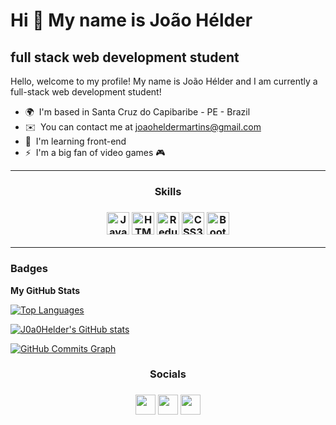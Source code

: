 Hi 👋 My name is João Hélder
===================================================================================================================================

full stack web development student
----------------------------------

Hello, welcome to my profile! My name is João Hélder and I am currently a full-stack web development student!

* 🌍  I'm based in Santa Cruz do Capibaribe - PE - Brazil
* ✉️  You can contact me at [joaoheldermartins@gmail.com](mailto:joaoheldermartins@gmail.com)
* 🧠  I'm learning front-end
* ⚡  I'm a big fan of video games 🎮
----------------------------------

<h3 align="center">Skills<h3>


<p align="center">
<a href="https://developer.mozilla.org/en-US/docs/Web/JavaScript" target="_blank" rel="noreferrer"><img src="https://raw.githubusercontent.com/danielcranney/readme-generator/main/public/icons/skills/javascript-colored.svg" width="36" height="36" alt="JavaScript" /></a>
<a href="https://developer.mozilla.org/en-US/docs/Glossary/HTML5" target="_blank" rel="noreferrer"><img src="https://raw.githubusercontent.com/danielcranney/readme-generator/main/public/icons/skills/html5-colored.svg" width="36" height="36" alt="HTML5" /></a>
<a href="https://redux.js.org/" target="_blank" rel="noreferrer"><img src="https://raw.githubusercontent.com/danielcranney/readme-generator/main/public/icons/skills/redux-colored.svg" width="36" height="36" alt="Redux" /></a>
<a href="https://www.w3.org/TR/CSS/#css" target="_blank" rel="noreferrer"><img src="https://raw.githubusercontent.com/danielcranney/readme-generator/main/public/icons/skills/css3-colored.svg" width="36" height="36" alt="CSS3" /></a>
<a href="https://getbootstrap.com/" target="_blank" rel="noreferrer"><img src="https://raw.githubusercontent.com/danielcranney/readme-generator/main/public/icons/skills/bootstrap-colored.svg" width="36" height="36" alt="Bootstrap" /></a>
</p>

----------------------------------

### Badges

<b>My GitHub Stats</b>

<a href="https://github.com/J0a0Helder" align="left"><img src="https://github-readme-stats.vercel.app/api/top-langs/?username=J0a0Helder&langs_count=10&title_color=ef4444&text_color=ffffff&icon_color=ef4444&bg_color=1c1917&hide_border=true&locale=en&custom_title=Top%20%Languages" alt="Top Languages" /></a>

<a href="http://www.github.com/J0a0Helder"><img src="https://github-readme-stats.vercel.app/api?username=J0a0Helder&show_icons=true&hide=issues,contribs&count_private=true&title_color=ef4444&text_color=ffffff&icon_color=ef4444&bg_color=1c1917&hide_border=true&show_icons=true" alt="J0a0Helder's GitHub stats" /></a>

<a href="http://www.github.com/J0a0Helder"><img src="https://activity-graph.herokuapp.com/graph?username=J0a0Helder&bg_color=1c1917&color=ffffff&line=ef4444&point=ffffff&area_color=1c1917&area=true&hide_border=true&custom_title=GitHub%20Commits%20Graph" alt="GitHub Commits Graph" /></a>



<h3 align="center">Socials<h3>

<p align="center"> <a href="https://www.github.com/J0a0Helder" target="_blank" rel="noreferrer"><img src="https://raw.githubusercontent.com/danielcranney/readme-generator/main/public/icons/socials/github.svg" width="32" height="32" /></a> <a href="http://www.instagram.com/joaohelder03" target="_blank" rel="noreferrer"><img src="https://raw.githubusercontent.com/danielcranney/readme-generator/main/public/icons/socials/instagram.svg" width="32" height="32" /></a> <a href="https://www.linkedin.com/in/joaohelder0" target="_blank" rel="noreferrer"><img src="https://raw.githubusercontent.com/danielcranney/readme-generator/main/public/icons/socials/linkedin.svg" width="32" height="32" /></a></p>

